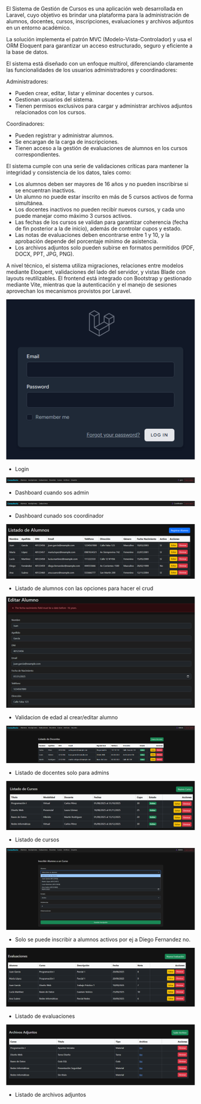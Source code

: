 El Sistema de Gestión de Cursos es una aplicación web desarrollada en Laravel, cuyo objetivo es brindar una plataforma para la administración de alumnos, docentes, cursos, inscripciones, evaluaciones y archivos adjuntos en un entorno académico.

La solución implementa el patrón MVC (Modelo-Vista-Controlador) y usa el ORM Eloquent para garantizar un acceso estructurado, seguro y eficiente a la base de datos.

El sistema está diseñado con un enfoque multirol, diferenciando claramente las funcionalidades de los usuarios administradores y coordinadores:

Administradores:
- Pueden crear, editar, listar y eliminar docentes y cursos.
- Gestionan usuarios del sistema.
- Tienen permisos exclusivos para cargar y administrar archivos adjuntos relacionados con los cursos.

Coordinadores:
- Pueden registrar y administrar alumnos.
- Se encargan de la carga de inscripciones.
- Tienen acceso a la gestión de evaluaciones de alumnos en los cursos correspondientes.

El sistema cumple con una serie de validaciones críticas para mantener la integridad y consistencia de los datos, tales como:
- Los alumnos deben ser mayores de 16 años y no pueden inscribirse si se encuentran inactivos.
- Un alumno no puede estar inscrito en más de 5 cursos activos de forma simultánea.
- Los docentes inactivos no pueden recibir nuevos cursos, y cada uno puede manejar como máximo 3 cursos activos.
- Las fechas de los cursos se validan para garantizar coherencia (fecha de fin posterior a la de inicio), además de controlar cupos y estado.
- Las notas de evaluaciones deben encontrarse entre 1 y 10, y la aprobación depende del porcentaje mínimo de asistencia.
- Los archivos adjuntos solo pueden subirse en formatos permitidos (PDF, DOCX, PPT, JPG, PNG).

A nivel técnico, el sistema utiliza migraciones, relaciones entre modelos mediante Eloquent, validaciones del lado del servidor, y vistas Blade con layouts reutilizables.
El frontend está integrado con Bootstrap y gestionado mediante Vite, mientras que la autenticación y el manejo de sesiones aprovechan los mecanismos provistos por Laravel.

![Login](image.png)
- Login

![Dashboard admin](image-1.png)
- Dashboard cuando sos admin

![Dashboard coordinador](image-2.png)
- Dashboard cunado sos coordinador

![Listado de alumnos](image-3.png)
- Listado de alumnos con las opciones para hacer el crud

![Validacion edad alumno](image-4.png)
- Validacion de edad al crear/editar alumno

![Listado docentes](image-5.png)
- Listado de docentes solo para admins

![Listado de cursos](image-6.png)
- Listado de cursos

![Inscripcion a curso](image-7.png)
- Solo se puede inscribir a alumnos activos por ej a Diego Fernandez no.

![Listado de Evaluaciones](image-8.png)
- Listado de evaluaciones

![Listado de archivos adjuntos](image-9.png)
- Listado de archivos adjuntos
